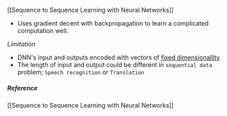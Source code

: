 
[[Sequence to Sequence Learning with Neural Networks]]
- Uses gradient decent with backpropagation to learn a complicated computation well.

*Limitation*
- DNN's input and outputs encoded with vectors of <u>fixed dimensionallity</u>
- The length of input and output could be different in `sequential data` problem; `Speech recognition` or `Translation`




##### Reference
[[Sequence to Sequence Learning with Neural Networks]]